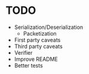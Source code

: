 # TODO

- Serialization/Deserialization
  - Packetization
- First party caveats
- Third party caveats
- Verifier
- Improve README
- Better tests

